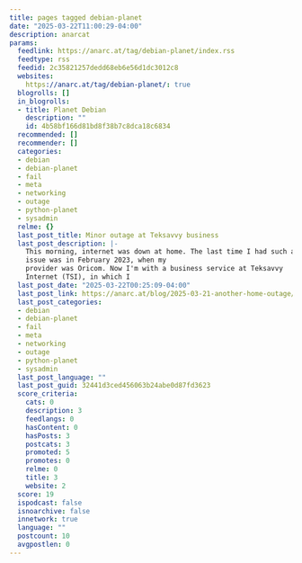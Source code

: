 ```yaml
---
title: pages tagged debian-planet
date: "2025-03-22T11:00:29-04:00"
description: anarcat
params:
  feedlink: https://anarc.at/tag/debian-planet/index.rss
  feedtype: rss
  feedid: 2c35821257dedd68eb6e56d1dc3012c8
  websites:
    https://anarc.at/tag/debian-planet/: true
  blogrolls: []
  in_blogrolls:
  - title: Planet Debian
    description: ""
    id: 4b58bf166d81bd8f38b7c8dca18c6834
  recommended: []
  recommender: []
  categories:
  - debian
  - debian-planet
  - fail
  - meta
  - networking
  - outage
  - python-planet
  - sysadmin
  relme: {}
  last_post_title: Minor outage at Teksavvy business
  last_post_description: |-
    This morning, internet was down at home. The last time I had such an
    issue was in February 2023, when my
    provider was Oricom. Now I'm with a business service at Teksavvy
    Internet (TSI), in which I
  last_post_date: "2025-03-22T00:25:09-04:00"
  last_post_link: https://anarc.at/blog/2025-03-21-another-home-outage/
  last_post_categories:
  - debian
  - debian-planet
  - fail
  - meta
  - networking
  - outage
  - python-planet
  - sysadmin
  last_post_language: ""
  last_post_guid: 32441d3ced456063b24abe0d87fd3623
  score_criteria:
    cats: 0
    description: 3
    feedlangs: 0
    hasContent: 0
    hasPosts: 3
    postcats: 3
    promoted: 5
    promotes: 0
    relme: 0
    title: 3
    website: 2
  score: 19
  ispodcast: false
  isnoarchive: false
  innetwork: true
  language: ""
  postcount: 10
  avgpostlen: 0
---
```

